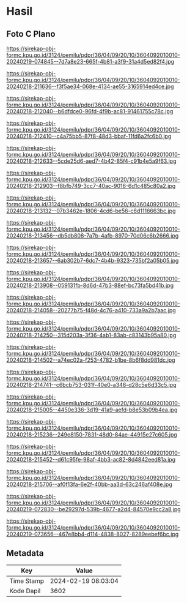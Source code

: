 # Hasil

## Foto C Plano

https://sirekap-obj-formc.kpu.go.id/3124/pemilu/pdpr/36/04/09/20/10/3604092010010-20240219-074845--7d7a8e23-665f-4b81-a3f9-31a4d5ed82f4.jpg

https://sirekap-obj-formc.kpu.go.id/3124/pemilu/pdpr/36/04/09/20/10/3604092010010-20240218-211636--f3f5ae34-068e-4134-ae55-3165914ed4ce.jpg

https://sirekap-obj-formc.kpu.go.id/3124/pemilu/pdpr/36/04/09/20/10/3604092010010-20240218-212040--b6dfdce0-96fd-4f9b-ac81-91461755c78c.jpg

https://sirekap-obj-formc.kpu.go.id/3124/pemilu/pdpr/36/04/09/20/10/3604092010010-20240218-212410--c4a75bb5-87f8-48d3-bbaf-11fd6a2fc6b0.jpg

https://sirekap-obj-formc.kpu.go.id/3124/pemilu/pdpr/36/04/09/20/10/3604092010010-20240218-212633--5cde25d6-aed7-4b42-85f4-c91b4e5a9f63.jpg

https://sirekap-obj-formc.kpu.go.id/3124/pemilu/pdpr/36/04/09/20/10/3604092010010-20240218-212903--f8bfb749-3cc7-40ac-9016-6d1c485c80a2.jpg

https://sirekap-obj-formc.kpu.go.id/3124/pemilu/pdpr/36/04/09/20/10/3604092010010-20240218-213132--07b3462e-1806-4cd6-be56-c6d1116663bc.jpg

https://sirekap-obj-formc.kpu.go.id/3124/pemilu/pdpr/36/04/09/20/10/3604092010010-20240218-213456--db5db808-7a7b-4afb-8970-70d06c6b2666.jpg

https://sirekap-obj-formc.kpu.go.id/3124/pemilu/pdpr/36/04/09/20/10/3604092010010-20240218-213657--6ab302b7-6dc7-4b4b-9323-735bf2a05b05.jpg

https://sirekap-obj-formc.kpu.go.id/3124/pemilu/pdpr/36/04/09/20/10/3604092010010-20240218-213908--059131fb-8d6d-47b3-88ef-bc73fa5bd41b.jpg

https://sirekap-obj-formc.kpu.go.id/3124/pemilu/pdpr/36/04/09/20/10/3604092010010-20240218-214058--20277b75-f48d-4c76-a410-733a9a2b7aac.jpg

https://sirekap-obj-formc.kpu.go.id/3124/pemilu/pdpr/36/04/09/20/10/3604092010010-20240218-214250--315d203a-3f36-4ab1-83ab-c83143b95a80.jpg

https://sirekap-obj-formc.kpu.go.id/3124/pemilu/pdpr/36/04/09/20/10/3604092010010-20240218-214502--a74ec02a-f253-4782-b1be-8b6f8dd981dc.jpg

https://sirekap-obj-formc.kpu.go.id/3124/pemilu/pdpr/36/04/09/20/10/3604092010010-20240218-214741--c6bcb753-031f-40e0-a348-d28c5e6d33c5.jpg

https://sirekap-obj-formc.kpu.go.id/3124/pemilu/pdpr/36/04/09/20/10/3604092010010-20240218-215005--4450e336-3d19-41a9-aefd-b8e53b09b4ea.jpg

https://sirekap-obj-formc.kpu.go.id/3124/pemilu/pdpr/36/04/09/20/10/3604092010010-20240218-215236--249e8150-7831-48d0-84ae-44915e27c605.jpg

https://sirekap-obj-formc.kpu.go.id/3124/pemilu/pdpr/36/04/09/20/10/3604092010010-20240218-215452--d61c95fe-98af-4bb3-ac82-8d4842eed81a.jpg

https://sirekap-obj-formc.kpu.go.id/3124/pemilu/pdpr/36/04/09/20/10/3604092010010-20240218-215706--af0f13fa-6e2f-40bb-aa3d-63c246af408e.jpg

https://sirekap-obj-formc.kpu.go.id/3124/pemilu/pdpr/36/04/09/20/10/3604092010010-20240219-072830--be29297d-539b-4677-a2d4-84570e9cc2a8.jpg

https://sirekap-obj-formc.kpu.go.id/3124/pemilu/pdpr/36/04/09/20/10/3604092010010-20240219-073656--467e8bb4-d114-4838-8027-8289eebef6bc.jpg


## Metadata

| Key        | Value               |
| ---------- | ------------------- |
| Time Stamp | 2024-02-19 08:03:04 |
| Kode Dapil | 3602                |



